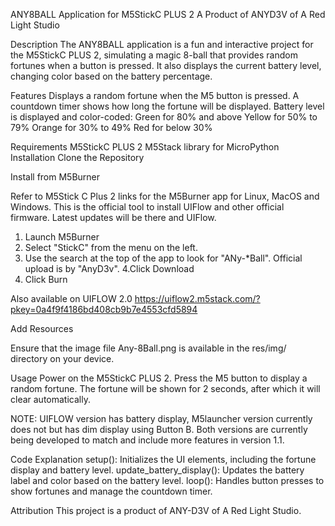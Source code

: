 ANY8BALL Application for M5StickC PLUS 2
A Product of ANYD3V of A Red Light Studio

Description
The ANY8BALL application is a fun and interactive project for the M5StickC PLUS 2, simulating a magic 8-ball that provides random fortunes when a button is pressed. It also displays the current battery level, changing color based on the battery percentage.

Features
Displays a random fortune when the M5 button is pressed.
A countdown timer shows how long the fortune will be displayed.
Battery level is displayed and color-coded:
Green for 80% and above
Yellow for 50% to 79%
Orange for 30% to 49%
Red for below 30%

Requirements
M5StickC PLUS 2
M5Stack library for MicroPython
Installation
Clone the Repository

Install from M5Burner

Refer to M5Stick C Plus 2 links for the M5Burner app for Linux, MacOS and Windows. This is the official tool to install UIFlow and other official firmware. Latest updates will be there and UIFlow.

1. Launch M5Burner
2. Select "StickC" from the menu on the left.
3. Use the search at the top of the app to look for "ANy-*Ball". Official upload is by "AnyD3v".
4.Click Download
5. Click Burn


Also available on UIFLOW 2.0
https://uiflow2.m5stack.com/?pkey=0a4f9f4186bd408cb9b7e4553cfd5894



Add Resources

Ensure that the image file Any-8Ball.png is available in the res/img/ directory on your device.

Usage
Power on the M5StickC PLUS 2.
Press the M5 button to display a random fortune.
The fortune will be shown for 2 seconds, after which it will clear automatically.

NOTE: UIFLOW version has battery display, M5launcher version currently does not but has dim display using Button B. Both versions are currently being developed to match and include more features in version 1.1.

Code Explanation
setup(): Initializes the UI elements, including the fortune display and battery level.
update_battery_display(): Updates the battery label and color based on the battery level.
loop(): Handles button presses to show fortunes and manage the countdown timer.


Attribution
This project is a product of ANY-D3V of A Red Light Studio.
